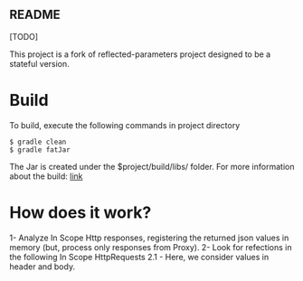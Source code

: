 ## README
[TODO]

This project is a fork of reflected-parameters project designed to be a stateful version.


# Build

To build, execute the following commands in project directory
```
$ gradle clean
$ gradle fatJar
```

The Jar is created under the $project/build/libs/ folder.
For more information about the build: [link](https://mkyong.com/gradle/gradle-create-a-jar-file-with-dependencies/)


# How does it work?

1- Analyze In Scope Http responses, registering the returned json values in memory (but, process only responses from Proxy).
2- Look for refections in the following In Scope HttpRequests
  2.1 - Here, we consider values in header and body.
